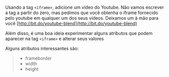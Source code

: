 Usando a tag `<iframe>`, adicione um vídeo do Youtube. Não vamos escrever a tag a partir do zero, mas pedimos que você obtenha o iframe fornecido pelo youtube em qualquer um dos seus vídeos. Deixamos um à mão para você [http://bit.do/youtube-blend](http://bit.do/youtube-blend)

Além disso, é uma boa ideia experimentar alguns atributos que podem aparecer na tag `<iframe>` e alterar seus valores

Alguns atributos interessantes são:

> * frameborder
> * width
> * height
